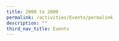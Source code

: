 ```yaml
---
title: 2000 to 2009
permalink: /activities/Events/permalink
description: ""
third_nav_title: Events
---
```


